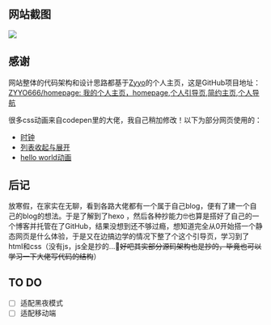 ## 网站截图

![](Snipaste_2025-03-01_13-57-17.png)

## 感谢

网站整体的代码架构和设计思路都基于[Zyyo](https://zyyo.net/)的个人主页，这是GitHub项目地址：[ZYYO666/homepage: 我的个人主页，homepage,个人引导页,简约主页,个人导航](https://github.com/ZYYO666/homepage)

很多css动画来自codepen里的大佬，我自己稍加修改！以下为部分网页使用的：
- [时钟](https://codepen.io/graphilla/details/zEZKpN)
- [列表收起与展开](https://codepen.io/dannymoerkerke/details/wBwYzRe)
- [hello world动画](https://codepen.io/yoannhel/details/DMzjog)

## 后记

放寒假，在家实在无聊，看到各路大佬都有一个属于自己blog，便有了建一个自己的blog的想法。于是了解到了hexo ，然后各种抄能力🤓也算是搭好了自己的一个博客并托管在了GitHub，结果没想到还不够过瘾，想知道完全从0开始搭一个静态网页是什么体验，于是又在边搞边学的情况下整了个这个引导页，学习到了html和css（没有js，js全是抄的...🥹~~好吧其实部分源码架构也是抄的，毕竟也可以学习一下大佬写代码的结构~~）

## TO DO

- [ ]  适配黑夜模式
- [ ]  适配移动端
